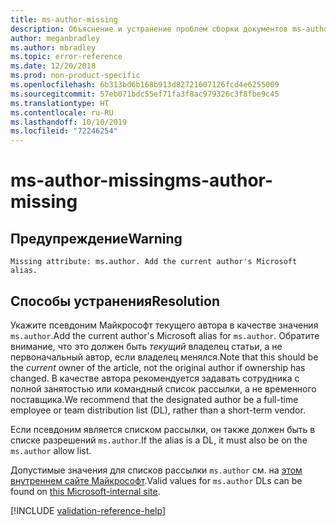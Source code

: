 ```yaml
---
title: ms-author-missing
description: Объяснение и устранение проблем сборки документов ms-author-missing
author: meganbradley
ms.author: mbradley
ms.topic: error-reference
ms.date: 12/20/2018
ms.prod: non-product-specific
ms.openlocfilehash: 6b313bd6b168b913d82721607126fcd4e6255009
ms.sourcegitcommit: 57eb071bdc55ef71fa3f8ac979326c3f8fbe9c45
ms.translationtype: HT
ms.contentlocale: ru-RU
ms.lasthandoff: 10/10/2019
ms.locfileid: "72246254"
---
```

# <a name="ms-author-missing"></a><span data-ttu-id="69e41-103">ms-author-missing</span><span class="sxs-lookup"><span data-stu-id="69e41-103">ms-author-missing</span></span>

## <a name="warning"></a><span data-ttu-id="69e41-104">Предупреждение</span><span class="sxs-lookup"><span data-stu-id="69e41-104">Warning</span></span>

`Missing attribute: ms.author. Add the current author's Microsoft alias.`

## <a name="resolution"></a><span data-ttu-id="69e41-105">Способы устранения</span><span class="sxs-lookup"><span data-stu-id="69e41-105">Resolution</span></span>

<span data-ttu-id="69e41-106">Укажите псевдоним Майкрософт текущего автора в качестве значения `ms.author`.</span><span class="sxs-lookup"><span data-stu-id="69e41-106">Add the current author's Microsoft alias for `ms.author`.</span></span> <span data-ttu-id="69e41-107">Обратите внимание, что это должен быть *текущий* владелец статьи, а не первоначальный автор, если владелец менялся.</span><span class="sxs-lookup"><span data-stu-id="69e41-107">Note that this should be the *current* owner of the article, not the original author if ownership has changed.</span></span> <span data-ttu-id="69e41-108">В качестве автора рекомендуется задавать сотрудника с полной занятостью или командный список рассылки, а не временного поставщика.</span><span class="sxs-lookup"><span data-stu-id="69e41-108">We recommend that the designated author be a full-time employee or team distribution list (DL), rather than a short-term vendor.</span></span> 

<span data-ttu-id="69e41-109">Если псевдоним является списком рассылки, он также должен быть в списке разрешений `ms.author`.</span><span class="sxs-lookup"><span data-stu-id="69e41-109">If the alias is a DL, it must also be on the `ms.author` allow list.</span></span>

<span data-ttu-id="69e41-110">Допустимые значения для списков рассылки `ms.author` см. на [этом внутреннем сайте Майкрософт](https://docsmetadatatool.azurewebsites.net/allowlists).</span><span class="sxs-lookup"><span data-stu-id="69e41-110">Valid values for `ms.author` DLs can be found on [this Microsoft-internal site](https://docsmetadatatool.azurewebsites.net/allowlists).</span></span>

<!--make sure to add this file to your includes folder and verify the path-->
[!INCLUDE [validation-reference-help](includes/validation-reference-help.md)]
